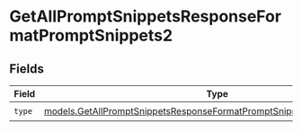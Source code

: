 # GetAllPromptSnippetsResponseFormatPromptSnippets2


## Fields

| Field                                                                                                                                                  | Type                                                                                                                                                   | Required                                                                                                                                               | Description                                                                                                                                            |
| ------------------------------------------------------------------------------------------------------------------------------------------------------ | ------------------------------------------------------------------------------------------------------------------------------------------------------ | ------------------------------------------------------------------------------------------------------------------------------------------------------ | ------------------------------------------------------------------------------------------------------------------------------------------------------ |
| `type`                                                                                                                                                 | [models.GetAllPromptSnippetsResponseFormatPromptSnippetsResponse200Type](../models/getallpromptsnippetsresponseformatpromptsnippetsresponse200type.md) | :heavy_check_mark:                                                                                                                                     | N/A                                                                                                                                                    |